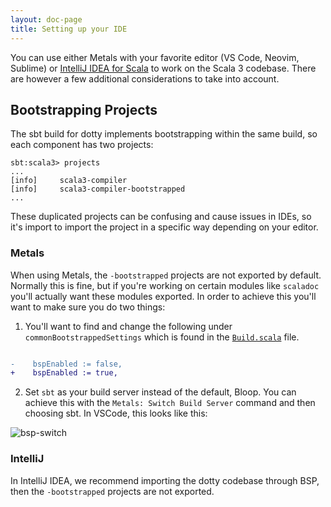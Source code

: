 ```yaml
---
layout: doc-page
title: Setting up your IDE
---
```


You can use either Metals with your favorite editor (VS Code, Neovim, Sublime)
or [IntelliJ IDEA for
Scala](https://www.jetbrains.com/help/idea/discover-intellij-idea-for-scala.html)
to work on the Scala 3 codebase. There are however a few additional
considerations to take into account.

## Bootstrapping Projects

The sbt build for dotty implements bootstrapping within the same build, so each component has
two projects:

```
sbt:scala3> projects
...
[info] 	   scala3-compiler
[info] 	   scala3-compiler-bootstrapped
...
```

These duplicated projects can be confusing and cause issues in IDEs, so it's
import to import the project in a specific way depending on your editor.

### Metals

When using Metals, the `-bootstrapped` projects are not exported by default.
Normally this is fine, but if you're working on certain modules like `scaladoc`
you'll actually want these modules exported. In order to achieve this you'll
want to make sure you do two things:

1. You'll want to find and change the following under
    `commonBootstrappedSettings` which is found in the
    [`Build.scala`](https://github.com/scala/scala3/blob/main/project/Build.scala)
    file.

```diff

-    bspEnabled := false,
+    bspEnabled := true,
```

2. Set `sbt` as your build server instead of the default, Bloop. You can achieve
    this with the `Metals: Switch Build Server` command and then choosing sbt. In
    VSCode, this looks like this:

![bsp-switch](https://user-images.githubusercontent.com/777748/241986423-0724ae74-0ebd-42ef-a1b7-4d17678992b4.png)


### IntelliJ

In IntelliJ IDEA, we recommend importing the dotty codebase through BSP, then
the `-bootstrapped` projects are not exported.
